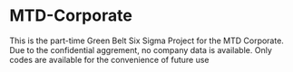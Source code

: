 # MTD-Corporate

This is the part-time Green Belt Six Sigma Project for the MTD Corporate. Due to the confidential aggrement, no company data is available. 
Only codes are available for the convenience of future use
